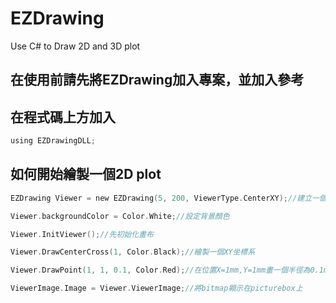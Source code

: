 # EZDrawing
Use C# to Draw 2D and 3D plot
## 在使用前請先將EZDrawing加入專案，並加入參考
## 在程式碼上方加入
```C sharp
using EZDrawingDLL;
```
## 如何開始繪製一個2D plot
```C sharp
EZDrawing Viewer = new EZDrawing(5, 200, ViewerType.CenterXY);//建立一個bitmap 1200x1200 畫布

Viewer.backgroundColor = Color.White;//設定背景顏色

Viewer.InitViewer();//先初始化畫布

Viewer.DrawCenterCross(1, Color.Black);//繪製一個XY坐標系

Viewer.DrawPoint(1, 1, 0.1, Color.Red);//在位置X=1mm,Y=1mm畫一個半徑為0.1mm的紅點

ViewerImage.Image = Viewer.ViewerImage;//將bitmap顯示在picturebox上
```
